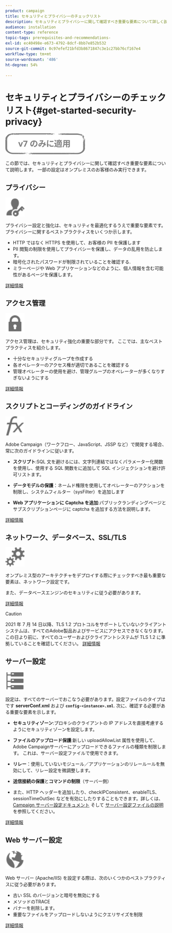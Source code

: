 ```yaml
---
product: campaign
title: セキュリティとプライバシーのチェックリスト
description: セキュリティとプライバシーに関して確認すべき重要な要素について詳しく説明します。
audience: installation
content-type: reference
topic-tags: prerequisites-and-recommendations-
exl-id: ec40498e-e673-4792-8dcf-8bb7e852b532
source-git-commit: 0c97efef21bfd3b8671847c3e1c27bb76cf167e4
workflow-type: tm+mt
source-wordcount: '486'
ht-degree: 54%

---
```


# セキュリティとプライバシーのチェックリスト{#get-started-security-privacy}

![](../../assets/v7-only.svg)

この節では、セキュリティとプライバシーに関して確認すべき重要な要素について説明します。 一部の設定はオンプレミスのお客様のみ実行できます。

## プライバシー

<img src="assets/do-not-localize/icon_privacy.svg" width="60px">

プライバシー設定と強化は、セキュリティを最適化するうえで重要な要素です。 プライバシーに関するベストプラクティスをいくつか示します。

* HTTP ではなく HTTPS を使用して、お客様の PII を保護します
* PII 閲覧の制限を使用してプライバシーを保護し、データの乱用を防止します。
* 暗号化されたパスワードが制限されていることを確認する.
* ミラーページや Web アプリケーションなどのように、個人情報を含む可能性があるページを保護します。

[詳細情報](../../installation/using/privacy.md)

## アクセス管理

<img src="assets/do-not-localize/icon_access.svg" width="60px">

アクセス管理は、セキュリティ強化の重要な部分です。 ここでは、主なベストプラクティスを紹介します。

* 十分なセキュリティグループを作成する
* 各オペレーターのアクセス権が適切であることを確認する
* 管理オペレーターの使用を避け、管理グループのオペレーターが多くなりすぎないようにする

[詳細情報](../../installation/using/access-management.md)

## スクリプトとコーディングのガイドライン

<img src="assets/do-not-localize/icon_scripting.svg" width="60px">

Adobe Campaign（ワークフロー、JavaScript、JSSP など）で開発する場合、常に次のガイドラインに従います。

* **スクリプト**:SQL 文を避けるには、文字列連結ではなくパラメーター化関数を使用し、使用する SQL 関数をに追加して SQL インジェクションを避け許可リストます。

* **データモデルの保護**：ネームド権限を使用してオペレーターのアクションを制限し、システムフィルター（sysFilter）を追加します

* **Web アプリケーションに Captcha を追加**:パブリックランディングページとサブスクリプションページに captcha を追加する方法を説明します。

[詳細情報](../../installation/using/scripting-coding-guidelines.md)

## ネットワーク、データベース、SSL/TLS

<img src="assets/do-not-localize/icon_network.svg" width="60px">

オンプレミス型のアーキテクチャをデプロイする際にチェックすべき最も重要な要素は、ネットワーク設定です。

また、データベースエンジンのセキュリティに従う必要があります。

[詳細情報](../../installation/using/network-database.md)

>[!CAUTION]
>
>2021 年 7 月 14 日以降、TLS 1.2 プロトコルをサポートしていないクライアントシステムは、すべてのAdobe製品およびサービスにアクセスできなくなります。 この日より前に、すべてのユーザーおよびクライアントシステムが TLS 1.2 に準拠していることを確認してください。 [詳細情報](https://helpx.adobe.com/x-productkb/multi/eol-tls-support.html)

## サーバー設定

<img src="assets/do-not-localize/icon_server.svg" width="60px">

設定は、すべてのサーバーでおこなう必要があります。設定ファイルのタイプはです **serverConf.xml** および **`config-<instance>.xml`**. 次に、確認する必要がある重要な要素を示します。

* **セキュリティゾーン**:プロキシのクライアントの IP アドレスを直接考慮するようにセキュリティゾーンを設定します。

* **ファイルのアップロード保護**:新しい uploadAllowList 属性を使用して、Adobe Campaignサーバーにアップロードできるファイルの種類を制限します。 これは、サーバー設定ファイルで使用できます。

* **リレー**：使用していないモジュール／アプリケーションのリレールールを無効にして、リレー設定を微調整します。

* **送信接続の保護**&#x200B;と&#x200B;**コマンドの制限**（サーバー側）

* また、HTTP ヘッダーを追加したり、checkIPConsistent、enableTLS、sessionTimeOutSec などを有効にしたりすることもできます。詳しくは、 [Campaign サーバー設定ドキュメント](../../installation/using/configuring-campaign-server.md) そして [サーバー設定ファイルの説明](../../installation/using/the-server-configuration-file.md) を参照してください。

[詳細情報](../../installation/using/server-configuration.md)

## Web サーバー設定

<img src="assets/do-not-localize/icon_web.svg" width="60px">

Web サーバー (Apache/IIS) を設定する際は、次のいくつかのベストプラクティスに従う必要があります。

* 古い SSL のバージョンと暗号を無効にする
* メソッドのTRACE
* バナーを削除します。
* 重要なファイルをアップロードしないようにクエリサイズを制限

[詳細情報](../../installation/using/web-server-configuration.md)

